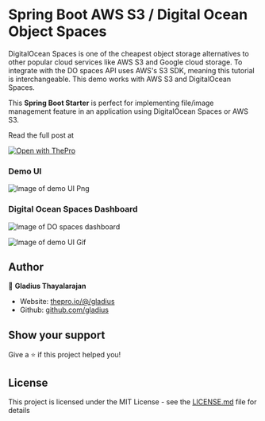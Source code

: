 # Spring Boot AWS S3 / Digital Ocean Object Spaces

DigitalOcean Spaces is one of the cheapest object storage alternatives to other popular cloud services like AWS S3 and Google cloud storage. To integrate with the DO spaces API uses AWS's S3 SDK, meaning this tutorial is interchangeable. This demo works with AWS S3 and DigitalOcean Spaces.

This **Spring Boot Starter** is perfect for implementing file/image management feature in an application using DigitalOcean Spaces or AWS S3.

Read the full post at

[![Open with ThePro](https://thepro.io/button.svg)](https://thepro.io/post/spring-boot-and-digitalocean-spaces-for-file-storage-Q1)

### Demo UI

![Image of demo UI Png](https://raw.githubusercontent.com/gladius-thayalarajan/spring-boot-digital-ocean-spaces/master/screenshots/gallery.png)

### Digital Ocean Spaces Dashboard

![Image of DO spaces dashboard](https://raw.githubusercontent.com/gladius-thayalarajan/spring-boot-digital-ocean-spaces/master/screenshots/do-spaces-dashboard.png)

![Image of demo UI Gif](https://raw.githubusercontent.com/gladius-thayalarajan/spring-boot-digital-ocean-spaces/master/screenshots/demo.gif)

## Author

👤 **Gladius Thayalarajan**

- Website: [thepro.io/@/gladius](https://thepro.io/@/gladius)
- Github: [github.com/gladius](https://github.com/gladius)

## Show your support

Give a ⭐️ if this project helped you!

## License

This project is licensed under the MIT License - see the [LICENSE.md](LICENSE.md) file for details
